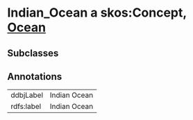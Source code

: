 # Indian_Ocean a skos:Concept, [Ocean](/0.1/Ocean)

## Subclasses

## Annotations

|||
|-----|-----|
|ddbjLabel|Indian Ocean|
|rdfs:label|Indian Ocean|

